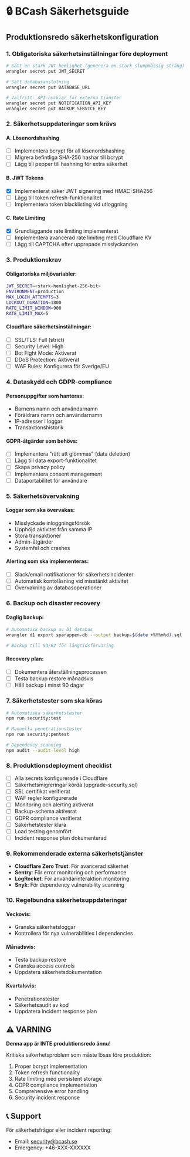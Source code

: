 # 🔒 BCash Säkerhetsguide

## Produktionsredo säkerhetskonfiguration

### 1. **Obligatoriska säkerhetsinställningar före deployment**

```bash
# Sätt en stark JWT-hemlighet (generera en stark slumpmässig sträng)
wrangler secret put JWT_SECRET

# Sätt databasanslutning
wrangler secret put DATABASE_URL

# Valfritt: API-nycklar för externa tjänster
wrangler secret put NOTIFICATION_API_KEY
wrangler secret put BACKUP_SERVICE_KEY
```

### 2. **Säkerhetsuppdateringar som krävs**

#### A. Lösenordshashing
- [ ] Implementera bcrypt för all lösenordshashing
- [ ] Migrera befintliga SHA-256 hashar till bcrypt
- [ ] Lägg till pepper till hashning för extra säkerhet

#### B. JWT Tokens
- [x] Implementerat säker JWT signering med HMAC-SHA256
- [ ] Lägg till token refresh-funktionalitet
- [ ] Implementera token blacklisting vid utloggning

#### C. Rate Limiting
- [x] Grundläggande rate limiting implementerat
- [ ] Implementera avancerad rate limiting med Cloudflare KV
- [ ] Lägg till CAPTCHA efter upprepade misslyckanden

### 3. **Produktionskrav**

#### Obligatoriska miljövariabler:
```bash
JWT_SECRET=<stark-hemlighet-256-bit>
ENVIRONMENT=production
MAX_LOGIN_ATTEMPTS=3
LOCKOUT_DURATION=1800
RATE_LIMIT_WINDOW=900
RATE_LIMIT_MAX=5
```

#### Cloudflare säkerhetsinställningar:
- [ ] SSL/TLS: Full (strict)
- [ ] Security Level: High
- [ ] Bot Fight Mode: Aktiverat
- [ ] DDoS Protection: Aktiverat
- [ ] WAF Rules: Konfigurera för Sverige/EU

### 4. **Dataskydd och GDPR-compliance**

#### Personuppgifter som hanteras:
- Barnens namn och användarnamn
- Föräldrars namn och användarnamn
- IP-adresser i loggar
- Transaktionshistorik

#### GDPR-åtgärder som behövs:
- [ ] Implementera "rätt att glömmas" (data deletion)
- [ ] Lägg till data export-funktionalitet
- [ ] Skapa privacy policy
- [ ] Implementera consent management
- [ ] Dataportabilitet för användare

### 5. **Säkerhetsövervakning**

#### Loggar som ska övervakas:
- Misslyckade inloggningsförsök
- Upphöjd aktivitet från samma IP
- Stora transaktioner
- Admin-åtgärder
- Systemfel och crashes

#### Alerting som ska implementeras:
- [ ] Slack/email notifikationer för säkerhetsincidenter
- [ ] Automatisk kontolåsning vid misstänkt aktivitet
- [ ] Övervakning av databasoperationer

### 6. **Backup och disaster recovery**

#### Daglig backup:
```bash
# Automatisk backup av D1 databas
wrangler d1 export sparappen-db --output backup-$(date +%Y%m%d).sql

# Backup till S3/R2 för långtidsförvaring
```

#### Recovery plan:
- [ ] Dokumentera återställningsprocessen
- [ ] Testa backup restore månadsvis
- [ ] Håll backup i minst 90 dagar

### 7. **Säkerhetstester som ska köras**

```bash
# Automatiska säkerhetstester
npm run security:test

# Manuella penetrationstester
npm run security:pentest

# Dependency scanning
npm audit --audit-level high
```

### 8. **Produktionsdeployment checklist**

- [ ] Alla secrets konfigurerade i Cloudflare
- [ ] Säkerhetsmigreringar körda (upgrade-security.sql)
- [ ] SSL certifikat verifierat
- [ ] WAF regler konfigurerade
- [ ] Monitoring och alerting aktiverat
- [ ] Backup-schema aktiverat
- [ ] GDPR compliance verifierat
- [ ] Säkerhetstester klara
- [ ] Load testing genomfört
- [ ] Incident response plan dokumenterad

### 9. **Rekommenderade externa säkerhetstjänster**

- **Cloudflare Zero Trust**: För avancerad säkerhet
- **Sentry**: För error monitoring och performance
- **LogRocket**: För användarinteraktion monitoring
- **Snyk**: För dependency vulnerability scanning

### 10. **Regelbundna säkerhetsuppdateringar**

#### Veckovis:
- Granska säkerhetsloggar
- Kontrollera för nya vulnerabilities i dependencies

#### Månadsvis:
- Testa backup restore
- Granska access controls
- Uppdatera säkerhetsdokumentation

#### Kvartalsvis:
- Penetrationstester
- Säkerhetsaudit av kod
- Uppdatera incident response plan

## ⚠️ VARNING

**Denna app är INTE produktionsredo ännu!**

Kritiska säkerhetsproblem som måste lösas före produktion:
1. Proper bcrypt implementation
2. Token refresh functionality  
3. Rate limiting med persistent storage
4. GDPR compliance implementation
5. Comprehensive error handling
6. Security incident response

## 📞 Support

För säkerhetsfrågor eller incident reporting:
- Email: security@bcash.se
- Emergency: +46-XXX-XXXXXX 